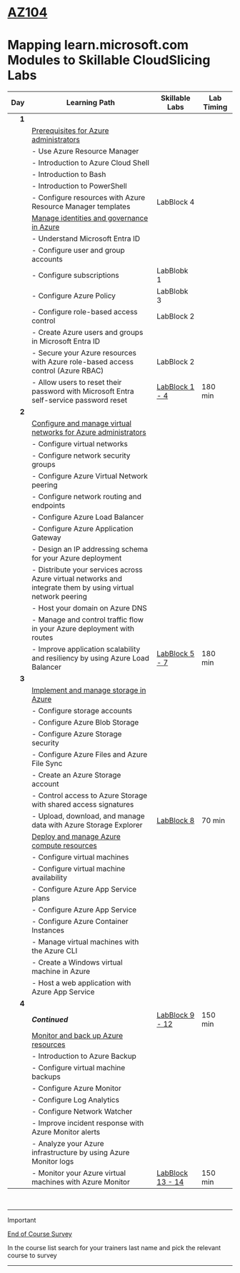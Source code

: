 # [AZ104](https://learn.microsoft.com/en-gb/training/courses/az-104t00?WT.mc_id=ilt_partner_webpage_wwl&ocid=509519#study-guide)
# Mapping learn.microsoft.com Modules to Skillable CloudSlicing Labs



|Day|Learning Path| Skillable Labs| Lab Timing |
|---:|---|---|---|
|**1**|
||[Prerequisites for Azure administrators](https://learn.microsoft.com/en-gb/training/paths/az-104-administrator-prerequisites/) | ||
||  - Use Azure Resource Manager |||
||  - Introduction to Azure Cloud Shell |||
||  - Introduction to Bash |||
||  - Introduction to PowerShell |||
||  - Configure resources with Azure Resource Manager templates |LabBlock 4||
||[Manage identities and governance in Azure](https://learn.microsoft.com/en-gb/training/paths/az-104-manage-identities-governance/) | ||
||  - Understand Microsoft Entra ID |||
||  - Configure user and group accounts |||
||  - Configure subscriptions |LabBlobk 1||
||  - Configure Azure Policy |LabBlobk 3||
||  - Configure role-based access control |LabBlock 2||
||  - Create Azure users and groups in Microsoft Entra ID |||
||  - Secure your Azure resources with Azure role-based access control (Azure RBAC) |LabBlock 2||
||  - Allow users to reset their password with Microsoft Entra self-service password reset |[LabBlock 1 - 4](https://lumify.learnondemand.net/)|180 min|
|**2**|
||[Configure and manage virtual networks for Azure administrators](https://learn.microsoft.com/en-gb/training/paths/az-104-manage-virtual-networks/) | ||
||  - Configure virtual networks |||
||  - Configure network security groups |||
||  - Configure Azure Virtual Network peering |||
||  - Configure network routing and endpoints |||
||  - Configure Azure Load Balancer |||
||  - Configure Azure Application Gateway |||
||  - Design an IP addressing schema for your Azure deployment |||
||  - Distribute your services across Azure virtual networks and integrate them by using virtual network peering |||
||  - Host your domain on Azure DNS |||
||  - Manage and control traffic flow in your Azure deployment with routes |||
||  - Improve application scalability and resiliency by using Azure Load Balancer |[LabBlock 5 - 7](https://lumify.learnondemand.net/)|180 min|
|**3**|
||[Implement and manage storage in Azure](https://learn.microsoft.com/en-gb/training/paths/az-104-manage-storage/) | ||
||  - Configure storage accounts |||
||  - Configure Azure Blob Storage |||
||  - Configure Azure Storage security |||
||  - Configure Azure Files and Azure File Sync |||
||  - Create an Azure Storage account |||
||  - Control access to Azure Storage with shared access signatures |||
||  - Upload, download, and manage data with Azure Storage Explorer |[LabBlock 8](https://lumify.learnondemand.net/)|70 min|
||[Deploy and manage Azure compute resources](https://learn.microsoft.com/en-gb/training/paths/az-104-manage-compute-resources/) | ||
||  - Configure virtual machines |||
||  - Configure virtual machine availability |||
||  - Configure Azure App Service plans |||
||  - Configure Azure App Service |||
||  - Configure Azure Container Instances |||
||  - Manage virtual machines with the Azure CLI |||
||  - Create a Windows virtual machine in Azure |||
||  - Host a web application with Azure App Service |||
|**4**|
||***Continued***| [LabBlock 9 - 12](https://lumify.learnondemand.net/)|150 min|
||[Monitor and back up Azure resources](https://learn.microsoft.com/en-gb/training/paths/az-104-monitor-backup-resources/) | ||
||  - Introduction to Azure Backup |||
||  - Configure virtual machine backups |||
||  - Configure Azure Monitor |||
||  - Configure Log Analytics |||
||  - Configure Network Watcher |||
||  - Improve incident response with Azure Monitor alerts |||
||  - Analyze your Azure infrastructure by using Azure Monitor logs |||
||  - Monitor your Azure virtual machines with Azure Monitor |[LabBlock 13 - 14](https://lumify.learnondemand.net/)|150 min|
<br>

---
> [!IMPORTANT]
> [End of Course Survey](https://www.metricsthatmatter.com/dim319)
> 
> In the course list search for your trainers last name and pick the relevant course to survey

---

<br>
